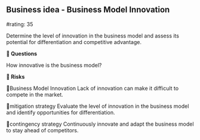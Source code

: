 

## Business idea - Business Model Innovation

#rating: 35


Determine the level of innovation in the business model and assess its potential for differentiation and competitive advantage.

**💭 Questions**

How innovative is the business model?

**🚨 Risks**

🚨Business Model Innovation
Lack of innovation can make it difficult to compete in the market.

🚨mitigation strategy
Evaluate the level of innovation in the business model and identify opportunities for differentiation.

🚨contingency strategy
Continuously innovate and adapt the business model to stay ahead of competitors.




